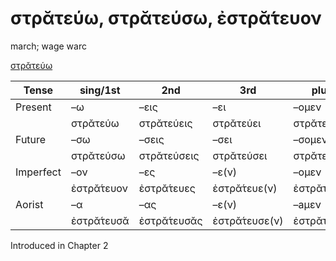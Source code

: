# στρᾰτεύω, στρᾰτεύσω, ἐστρᾰ́τευον

march; wage warc

[στρᾰτεύω](https://en.wiktionary.org/wiki/στρᾰτεύω)

| Tense     | sing/1st   | 2nd         | 3rd           | plur/1st      | 2nd          | 3rd             | Infinitive  |
|-----------|------------|-------------|---------------|---------------|--------------|-----------------|-------------|
| Present   | –ω         | –εις        | –ει           | –ομεν         | –ετε         | –ουσι(ν)        | 1pp + –ειν  |
|           | στρᾰτεύω   | στρᾰτεύεις  | στρᾰτεύει     | στρᾰτεύομεν   | στρᾰτεύετε   | στρᾰτεύουσῐ(ν)  | στρᾰτεύειν  |
| Future    | –σω        | –σεις       | –σει          | –σομεν        | –σετε        | –σουσι(ν)       | 2pp + –ειν  |
|           | στρᾰτεύσω  | στρᾰτεύσεις | στρᾰτεύσει    | στρᾰτεύσομεν  | στρᾰτεύσετε  | στρᾰτεύσουσῐ(ν) | στρᾰτεύσειν |
| Imperfect | –ον        | –ες         | –ε(ν)         | –ομεν         | –ετε         | –ον             | -           |
|           | ἐστρᾰ́τευον | ἐστρᾰ́τευες  | ἐστρᾰ́τευε(ν)  | ἐστρᾰτεύομεν  | ἐστρᾰτεύετε  | ἐστρᾰ́τευον      | -           |
| Aorist    | –α         | –ας         | –ε(ν)         | –aμεν         | –ατε         | –αν             | 3pp +-αἰ    |
|           | ἐστρᾰ́τευσᾰ | ἐστρᾰ́τευσᾰς | ἐστρᾰ́τευσε(ν) | ἐστρᾰτεύσᾰμεν | ἐστρᾰτεύσᾰτε | ἐστρᾰ́τευσᾰν     | στρᾰτεῦσαι  |


Introduced in Chapter 2
